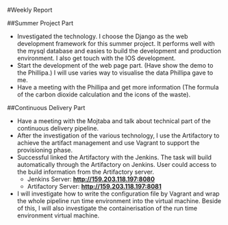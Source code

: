 #Weekly Report


##Summer Project Part

* Investigated the technology. I choose the Django as the web development framework for this summer project. It performs well with the mysql database and easies to build the development and production environment. I also get touch with the IOS development.
* Start the development of the web page part. (Have show the demo to the Phillipa.) I will use varies way to visualise the data Phillipa gave to me.  
* Have a meeting with the Phillipa and get more information (The formula of the carbon dioxide calculation and the icons of the waste).

##Continuous Delivery Part

* Have a meeting with the Mojtaba and talk about technical part of the continuous delivery pipeline.
* After the investigation of the various technology, I use the Artifactory to achieve the artifact management and use Vagrant to support the provisioning phase.
* Successful linked the Artifactory with the Jenkins. The task will build automatically through the Artifactory on Jenkins. User could access to the build information from the Artifactory server.
	* Jenkins Server: **http://159.203.118.197:8080**
	* Artifactory Server: **http://159.203.118.197:8081**
* I will investigate how to write the configuration file by Vagrant and wrap the whole pipeline run time environment into the virtual machine. Beside of this, I will also investigate the containerisation of the run time environment virtual machine.


